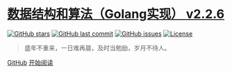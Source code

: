 <!-- _coverpage.md -->

# [数据结构和算法（Golang实现） **v2.2.6**](http://www.lenggirl.com)

[![GitHub stars](https://img.shields.io/github/stars/hunterhug/goa.c.svg?style=social&label=Stars)](https://github.com/hunterhug/goa.c/stargazers)
[![GitHub last commit](https://img.shields.io/github/last-commit/hunterhug/goa.c.svg)](https://github.com/hunterhug/goa.c)
[![GitHub issues](https://img.shields.io/github/issues/hunterhug/goa.c.svg)](https://github.com/hunterhug/goa.c/issues)
[![License](https://img.shields.io/badge/license-Apache%202-4EB1BA.svg)](https://www.apache.org/licenses/LICENSE-2.0.html)

> 盛年不重来，一日难再晨，及时当勉励，岁月不待人。

[GitHub](https://github.com/hunterhug/goa.c)
[开始阅读](README)